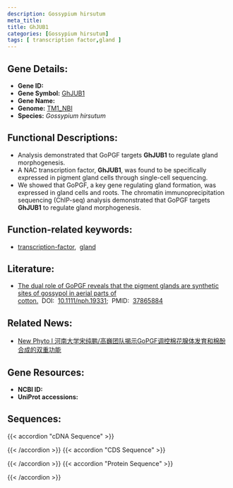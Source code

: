 ```yaml
---
description: Gossypium hirsutum
meta_title:
title: GhJUB1
categories: [Gossypium hirsutum]
tags: [ transcription factor,gland ]
---
```


## Gene Details:
- **Gene ID:**	[]()
- **Gene Symbol:** <u>GhJUB1</u>
- **Gene Name:** 
- **Genome:** [TM1_NBI](https://yanglab.hzau.edu.cn/CottonMD/download.1)
- **Species:** *Gossypium hirsutum*

## Functional Descriptions:
   - Analysis demonstrated that GoPGF targets **GhJUB1** to regulate gland morphogenesis.
   - A NAC transcription factor, **GhJUB1**, was found to be specifically expressed in pigment gland cells through single-cell sequencing.
   - We showed that GoPGF, a key gene regulating gland formation, was expressed in gland cells and roots. The chromatin immunoprecipitation sequencing (ChIP-seq) analysis demonstrated that GoPGF targets **GhJUB1** to regulate gland morphogenesis.

## Function-related keywords:
   - [transcription-factor](/tags/transcription-factor/),&nbsp;&nbsp;[gland](/tags/gland/)

## Literature:
   - [The dual role of GoPGF reveals that the pigment glands are synthetic sites of gossypol in aerial parts of cotton.]( https://nph.onlinelibrary.wiley.com/doi/full/10.1111/nph.19331)&nbsp;&nbsp;DOI:&nbsp;&nbsp;[10.1111/nph.19331](https://nph.onlinelibrary.wiley.com/doi/full/10.1111/nph.19331);&nbsp;&nbsp;PMID:&nbsp;&nbsp;[37865884](https://pubmed.ncbi.nlm.nih.gov/37865884/)

## Related News:
   - [New Phyto l 河南大学宋纯鹏/高巍团队揭示GoPGF调控棉花腺体发育和棉酚合成的双重功能](https://mp.weixin.qq.com/s?__biz=Mzg3MDEwNDEyMg==&mid=2247558226&idx=2&sn=f05625af5574d7ff94ac082d784b535c&chksm=ce914907f9e6c01155d4b854e53f74b40cc5c2004a8f3c20525983f664c10c3800caf35308aa&scene=27#wechat_redirect)

## Gene Resources:
- **NCBI ID:**  [](https://www.ncbi.nlm.nih.gov/gene/?term=)
- **UniProt accessions:** [](https://www.uniprot.org/uniprotkb//entry)



## Sequences:
{{< accordion "cDNA Sequence" >}}

{{< /accordion >}}
{{< accordion "CDS Sequence" >}}

{{< /accordion >}}
{{< accordion "Protein Sequence" >}}

{{< /accordion >}}
